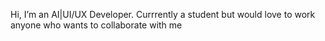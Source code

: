Hi, I’m an AI|UI/UX Developer. Currrently a student but would love to work anyone who wants to collaborate with me


<!---
officialdude-x/officialdude-x is a ✨ special ✨ repository because its `README.md` (this file) appears on your GitHub profile.
You can click the Preview link to take a look at your changes.
--->
